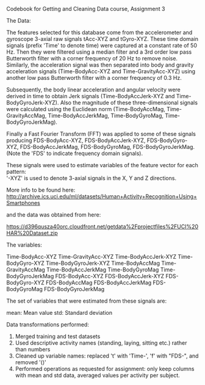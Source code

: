Codebook for Getting and Cleaning Data course, Assignment 3


The Data: 

The features selected for this database come from the accelerometer and gyroscope
3-axial raw signals tAcc-XYZ and tGyro-XYZ. These time domain signals (prefix 'Time' 
to denote time) were captured at a constant rate of 50 Hz. Then they were filtered 
using a median filter and a 3rd order low pass Butterworth filter with a corner 
frequency of 20 Hz to remove noise. Similarly, the acceleration signal was then
separated into body and gravity acceleration signals (Time-BodyAcc-XYZ and Time-GravityAcc-XYZ) 
using another low pass Butterworth filter with a corner frequency of 0.3 Hz. 

Subsequently, the body linear acceleration and angular velocity were derived in 
time to obtain Jerk signals (Time-BodyAccJerk-XYZ and Time-BodyGyroJerk-XYZ). Also the 
magnitude of these three-dimensional signals were calculated using the Euclidean 
norm (Time-BodyAccMag, Time-GravityAccMag, Time-BodyAccJerkMag, Time-BodyGyroMag, 
Time-BodyGyroJerkMag). 

Finally a Fast Fourier Transform (FFT) was applied to some of these signals producing
FDS-BodyAcc-XYZ, FDS-BodyAccJerk-XYZ, FDS-BodyGyro-XYZ, FDS-BodyAccJerkMag, FDS-BodyGyroMag, 
FDS-BodyGyroJerkMag. (Note the 'FDS' to indicate frequency domain signals). 

These signals were used to estimate variables of the feature vector for each pattern:  
'-XYZ' is used to denote 3-axial signals in the X, Y and Z directions.

More info to be found here: 
http://archive.ics.uci.edu/ml/datasets/Human+Activity+Recognition+Using+Smartphones

and the data was obtained from here:
 
https://d396qusza40orc.cloudfront.net/getdata%2Fprojectfiles%2FUCI%20HAR%20Dataset.zip


The variables:

Time-BodyAcc-XYZ
Time-GravityAcc-XYZ
Time-BodyAccJerk-XYZ
Time-BodyGyro-XYZ
Time-BodyGyroJerk-XYZ
Time-BodyAccMag
Time-GravityAccMag
Time-BodyAccJerkMag
Time-BodyGyroMag
Time-BodyGyroJerkMag
FDS-BodyAcc-XYZ
FDS-BodyAccJerk-XYZ
FDS-BodyGyro-XYZ
FDS-BodyAccMag
FDS-BodyAccJerkMag
FDS-BodyGyroMag
FDS-BodyGyroJerkMag

The set of variables that were estimated from these signals are: 

mean: Mean value
std: Standard deviation

Data transformations performed:

1. Merged training and test datasets 
2. Used descriptive activity names (standing, laying, sitting etc.) rather than numbers
3. Cleaned up variable names: replaced 't' with 'Time-', 'f' with "FDS-", and removed '()'
4. Performed operations as requested for assignment: only keep columns with mean and std data,
   averaged values per activity per subject.
